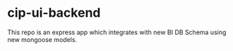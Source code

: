 # cip-ui-backend
This repo is an express app which integrates with new BI DB Schema using new mongoose models.
